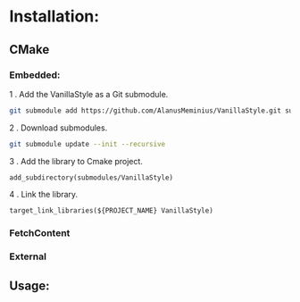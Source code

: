 # Installation:

## CMake

### Embedded: 
1 . Add the VanillaStyle as a Git submodule.
```bash
git submodule add https://github.com/AlanusMeminius/VanillaStyle.git submodules/VanillaStyle
```
2 . Download submodules.
```bash
git submodule update --init --recursive
```
3 . Add the library to Cmake project.
```
add_subdirectory(submodules/VanillaStyle)
```
4 . Link the library.
```
target_link_libraries(${PROJECT_NAME} VanillaStyle)
```

### FetchContent


### External


## Usage:
